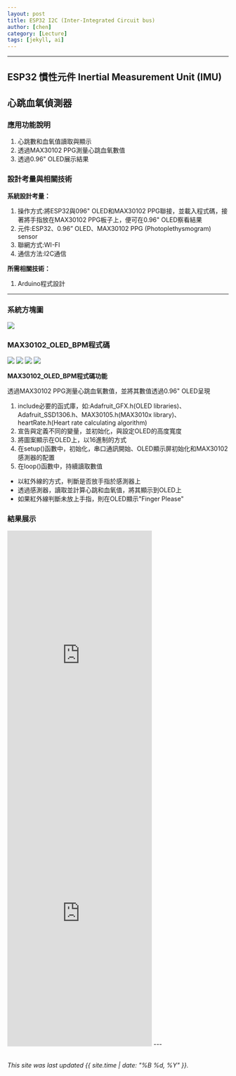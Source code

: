 ```yaml
---
layout: post
title: ESP32 I2C (Inter-Integrated Circuit bus)
author: [chen]
category: [Lecture]
tags: [jekyll, ai]
---
```

---
## ESP32 慣性元件 Inertial Measurement Unit (IMU)
## 心跳血氧偵測器
### 應用功能說明
1. 心跳數和血氧值讀取與顯示
2. 透過MAX30102 PPG測量心跳血氧數值
3. 透過0.96" OLED展示結果 

### 設計考量與相關技術
**系統設計考量：**<br>
1. 操作方式:將ESP32與096" OLED和MAX30102 PPG聯接，並載入程式碼，接著將手指放在MAX30102 PPG板子上，便可在0.96" OLED察看結果
2. 元件:ESP32、0.96” OLED、MAX30102 PPG (Photoplethysmogram) sensor
3. 聯網方式:WI-FI
4. 通信方法:I2C通信

**所需相關技術：** 
1. Arduino程式設計
---

### 系統方塊圖
![](https://github.com/hjgyjg123/MCU-project/blob/main/images/I2C%E7%B3%BB%E7%B5%B1%E6%96%B9%E5%A1%8A%E5%9C%96.jpg?raw=true)

### MAX30102_OLED_BPM程式碼
![](https://github.com/hjgyjg123/MCU-project/blob/main/images/I2C%20%E7%A8%8B%E5%BC%8F%E7%A2%BC1.png?raw=true)
![](https://github.com/hjgyjg123/MCU-project/blob/main/images/I2C%20%E7%A8%8B%E5%BC%8F%E7%A2%BC2.png?raw=true)
![](https://github.com/hjgyjg123/MCU-project/blob/main/images/I2C%20%E7%A8%8B%E5%BC%8F%E7%A2%BC3.png?raw=true)
![](https://github.com/hjgyjg123/MCU-project/blob/main/images/I2C%20%E7%A8%8B%E5%BC%8F%E7%A2%BC4.png?raw=true)

**MAX30102_OLED_BPM程式碼功能**

透過MAX30102 PPG測量心跳血氧數值，並將其數值透過0.96" OLED呈現
1. include必要的函式庫，如:Adafruit_GFX.h(OLED libraries)、Adafruit_SSD1306.h、MAX30105.h(MAX3010x library)、heartRate.h(Heart rate calculating algorithm)
2. 宣告與定義不同的變量，並初始化，與設定OLED的高度寬度
3. 將圖案顯示在OLED上，以16進制的方式
4. 在setup()函數中，初始化，串口通訊開始、OLED顯示屏初始化和MAX30102感測器的配置
5. 在loop()函數中，持續讀取數值
 - 以紅外線的方式，判斷是否放手指於感測器上
 - 透過感測器，讀取並計算心跳和血氧值，將其顯示到OLED上
 - 如果紅外線判斷未放上手指，則在OLED顯示"Finger Please"

### 結果展示
<iframe width="329" height="586" src="https://www.youtube.com/embed/vu3DjgoItM0" title="" frameborder="0" allow="accelerometer; autoplay; clipboard-write; encrypted-media; gyroscope; picture-in-picture; web-share" allowfullscreen></iframe>
<iframe width="329" height="586" src="https://www.youtube.com/embed/vvuJokXysFE" title="" frameborder="0" allow="accelerometer; autoplay; clipboard-write; encrypted-media; gyroscope; picture-in-picture; web-share" allowfullscreen></iframe>
---

<br>
<br>

*This site was last updated {{ site.time | date: "%B %d, %Y" }}.*



